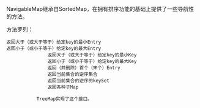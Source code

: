 NavigableMap继承自SortedMap，在拥有排序功能的基础上提供了一些导航性的方法。

方法罗列：
    
    返回大于（或大于等于）给定key的最小Entry
    返回小于（或小于等于）给定key的最大Entry
                   返回大于（或大于等于）给定key的最小Key
                   返回小于（或小于等于）给定key的最大Key
                   返回（并删除）首个（末个）Entry
                   返回当前集合的逆序集合
                   返回当前集合的逆序的keySet
                   返回各种子Map
                   
               TreeMap实现了这个接口。